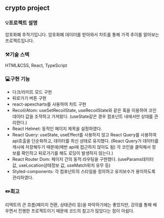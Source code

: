 ## crypto project

### 💡프로젝트 설명
암호화폐 추적기입니다.
암호화폐 데이터를 받아와서 차트를 통해 가격 추이를 알아보는 프로젝트입니다.

### ⚒️기술 스택 
HTML&CSS, React, TypeScript

### 💻구현 기능
- 다크/라이트 모드 구현
- 뒤로가기 버튼 구현
- react-apexcharts를 사용하여 차트 구현
- Recoil/Atom: useSetRecoilState, useRecoilState와 같은 훅을 이용하여 코인 데이터 값을 조작하고 가져왔다.
    (useState같은 경우 컴포넌트 내에서만 상태를 관리한다.)
- React Helmet: 동적인 페이지 제목을 설정하였다.
- React Query: useState, useEffect를 사용하지 않고 React Query를 사용하여 api호출을 단순화하고, 데이터를 최신 상태로 유지했다.
    (React Query가 데이터를 캐시에 저장해두기 때문에(매번 api에 접근하지 않아도 됨) 각 코인을 클릭해서 정보를 확인하고 뒤로가기를 해도 로딩이 발생하지 않는다.)
- React Router Dom: 페이지 간의 동적 라우팅을 구현했다. (useParams데이터 값, useLocation상태정보 값, useMatch위치 유무 등)
- Styled-components: 각 컴포넌트의 스타일을 정의하고 유지보수가 용이하도록 관리하였다.


### ✏️회고
리액트의 큰 흐름(페이지 전환, 상태관리 등)을 파악하기에는 좋았지만,
강의를 통해 배우면서 진행한 프로젝트이기 때문에 코드의 참고가 많았다는 점이 아쉽다.


